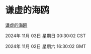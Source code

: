# 谦虚的海鸥
[谦虚的海鸥](http://219.139.197.74:56308/qxdho/course/base/hotlink/index.php)

2024年 11月 03日 星期日 00:30:02 CST

2024年 11月 02日 星期六 16:30:02 GMT
